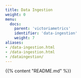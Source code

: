 ```yaml
---
title: Data Ingestion 
weight: 0
menu:
  docs:
    parent: 'victoriametrics'
    identifier: 'data-ingestion'
    weight: 7
aliases:
- /data-ingestion.html
- /data-ingestion.html
- /dataingestion/
---
```

{{% content "README.md" %}}
